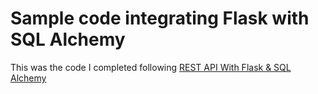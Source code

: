# Sample code integrating Flask with SQL Alchemy

This was the code I completed following [REST API With Flask & SQL Alchemy](https://www.youtube.com/watch?v=PTZiDnuC86g)
